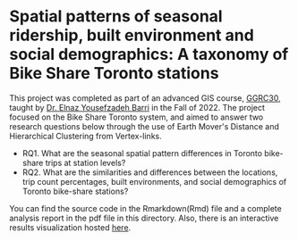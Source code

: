 # Spatial patterns of seasonal ridership, built environment and social demographics: A taxonomy of Bike Share Toronto stations

This project was completed as part of an advanced GIS course, [GGRC30](https://utsc.calendar.utoronto.ca/course/ggrc30h3), taught by [Dr. Elnaz Yousefzadeh Barri](https://elnazyousefzadeh.com/) in the Fall of 2022. The project focused on the Bike Share Toronto system, and aimed to answer two research questions below through the use of Earth Mover's Distance and Hierarchical Clustering from Vertex-links.
-	RQ1. What are the seasonal spatial pattern differences in Toronto bike-share trips at station levels?
-	RQ2. What are the similarities and differences between the locations, trip count percentages, built environments, and social demographics of Toronto bike-share stations?

You can find the source code in the Rmarkdown(Rmd) file and a complete analysis report in the pdf file in this directory. Also, there is an interactive results visualization hosted [here](https://zehuiyin.github.io/toronto_bike_share_web_map/).

